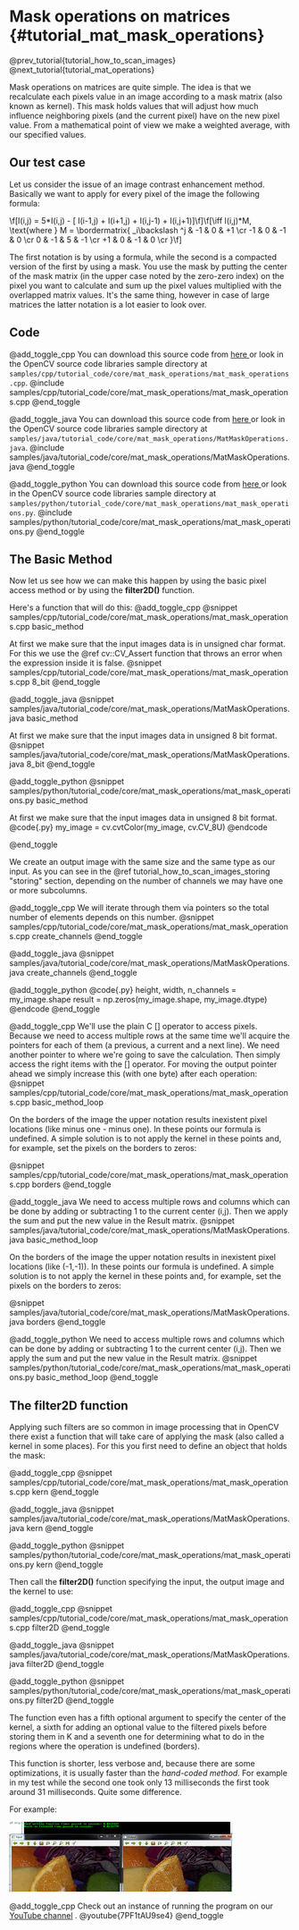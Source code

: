 Mask operations on matrices {#tutorial_mat_mask_operations}
===========================

@prev_tutorial{tutorial_how_to_scan_images}
@next_tutorial{tutorial_mat_operations}

Mask operations on matrices are quite simple. The idea is that we recalculate each pixels value in
an image according to a mask matrix (also known as kernel). This mask holds values that will adjust
how much influence neighboring pixels (and the current pixel) have on the new pixel value. From a
mathematical point of view we make a weighted average, with our specified values.

Our test case
-------------

Let us consider the issue of an image contrast enhancement method. Basically we want to apply for
every pixel of the image the following formula:

\f[I(i,j) = 5*I(i,j) - [ I(i-1,j) + I(i+1,j) + I(i,j-1) + I(i,j+1)]\f]\f[\iff I(i,j)*M, \text{where }
M = \bordermatrix{ _i\backslash ^j  & -1 &  0 & +1 \cr
                     -1 &  0 & -1 &  0 \cr
                      0 & -1 &  5 & -1 \cr
                     +1 &  0 & -1 &  0 \cr
                 }\f]

The first notation is by using a formula, while the second is a compacted version of the first by
using a mask. You use the mask by putting the center of the mask matrix (in the upper case noted by
the zero-zero index) on the pixel you want to calculate and sum up the pixel values multiplied with
the overlapped matrix values. It's the same thing, however in case of large matrices the latter
notation is a lot easier to look over.

Code
----

@add_toggle_cpp
You can download this source code from [here
](https://raw.githubusercontent.com/opencv/opencv/master/samples/cpp/tutorial_code/core/mat_mask_operations/mat_mask_operations.cpp) or look in the
OpenCV source code libraries sample directory at
`samples/cpp/tutorial_code/core/mat_mask_operations/mat_mask_operations.cpp`.
@include samples/cpp/tutorial_code/core/mat_mask_operations/mat_mask_operations.cpp
@end_toggle

@add_toggle_java
You can download this source code from [here
](https://raw.githubusercontent.com/opencv/opencv/master/samples/java/tutorial_code/core/mat_mask_operations/MatMaskOperations.java) or look in the
OpenCV source code libraries sample directory at
`samples/java/tutorial_code/core/mat_mask_operations/MatMaskOperations.java`.
@include samples/java/tutorial_code/core/mat_mask_operations/MatMaskOperations.java
@end_toggle

@add_toggle_python
You can download this source code from [here
](https://raw.githubusercontent.com/opencv/opencv/master/samples/python/tutorial_code/core/mat_mask_operations/mat_mask_operations.py) or look in the
OpenCV source code libraries sample directory at
`samples/python/tutorial_code/core/mat_mask_operations/mat_mask_operations.py`.
@include samples/python/tutorial_code/core/mat_mask_operations/mat_mask_operations.py
@end_toggle

The Basic Method
----------------

Now let us see how we can make this happen by using the basic pixel access method or by using the
**filter2D()** function.

Here's a function that will do this:
@add_toggle_cpp
@snippet samples/cpp/tutorial_code/core/mat_mask_operations/mat_mask_operations.cpp basic_method

At first we make sure that the input images data is in unsigned char format. For this we use the
@ref cv::CV_Assert function that throws an error when the expression inside it is false.
@snippet samples/cpp/tutorial_code/core/mat_mask_operations/mat_mask_operations.cpp 8_bit
@end_toggle

@add_toggle_java
@snippet samples/java/tutorial_code/core/mat_mask_operations/MatMaskOperations.java basic_method

At first we make sure that the input images data in unsigned 8 bit format.
@snippet samples/java/tutorial_code/core/mat_mask_operations/MatMaskOperations.java 8_bit
@end_toggle

@add_toggle_python
@snippet samples/python/tutorial_code/core/mat_mask_operations/mat_mask_operations.py basic_method

At first we make sure that the input images data in unsigned 8 bit format.
@code{.py}
my_image = cv.cvtColor(my_image, cv.CV_8U)
@endcode

@end_toggle

We create an output image with the same size and the same type as our input. As you can see in the
@ref tutorial_how_to_scan_images_storing "storing" section, depending on the number of channels we may have one or more
subcolumns.

@add_toggle_cpp
We will iterate through them via pointers so the total number of elements depends on
this number.
@snippet samples/cpp/tutorial_code/core/mat_mask_operations/mat_mask_operations.cpp create_channels
@end_toggle

@add_toggle_java
@snippet samples/java/tutorial_code/core/mat_mask_operations/MatMaskOperations.java create_channels
@end_toggle

@add_toggle_python
@code{.py}
height, width, n_channels = my_image.shape
result = np.zeros(my_image.shape, my_image.dtype)
@endcode
@end_toggle

@add_toggle_cpp
We'll use the plain C [] operator to access pixels. Because we need to access multiple rows at the
same time we'll acquire the pointers for each of them (a previous, a current and a next line). We
need another pointer to where we're going to save the calculation. Then simply access the right
items with the [] operator. For moving the output pointer ahead we simply increase this (with one
byte) after each operation:
@snippet samples/cpp/tutorial_code/core/mat_mask_operations/mat_mask_operations.cpp basic_method_loop

On the borders of the image the upper notation results inexistent pixel locations (like minus one -
minus one). In these points our formula is undefined. A simple solution is to not apply the kernel
in these points and, for example, set the pixels on the borders to zeros:

@snippet samples/cpp/tutorial_code/core/mat_mask_operations/mat_mask_operations.cpp borders
@end_toggle

@add_toggle_java
We need to access multiple rows and columns which can be done by adding or subtracting 1 to the current center (i,j).
Then we apply the sum and put the new value in the Result matrix.
@snippet samples/java/tutorial_code/core/mat_mask_operations/MatMaskOperations.java basic_method_loop

On the borders of the image the upper notation results in inexistent pixel locations (like (-1,-1)).
In these points our formula is undefined. A simple solution is to not apply the kernel
in these points and, for example, set the pixels on the borders to zeros:

@snippet samples/java/tutorial_code/core/mat_mask_operations/MatMaskOperations.java borders
@end_toggle

@add_toggle_python
We need to access multiple rows and columns which can be done by adding or subtracting 1 to the current center (i,j).
Then we apply the sum and put the new value in the Result matrix.
@snippet samples/python/tutorial_code/core/mat_mask_operations/mat_mask_operations.py basic_method_loop
@end_toggle

The filter2D function
---------------------

Applying such filters are so common in image processing that in OpenCV there exist a function that
will take care of applying the mask (also called a kernel in some places). For this you first need
to define an object that holds the mask:

@add_toggle_cpp
@snippet samples/cpp/tutorial_code/core/mat_mask_operations/mat_mask_operations.cpp kern
@end_toggle

@add_toggle_java
@snippet samples/java/tutorial_code/core/mat_mask_operations/MatMaskOperations.java kern
@end_toggle

@add_toggle_python
@snippet samples/python/tutorial_code/core/mat_mask_operations/mat_mask_operations.py kern
@end_toggle

Then call the **filter2D()** function specifying the input, the output image and the kernel to
use:

@add_toggle_cpp
@snippet samples/cpp/tutorial_code/core/mat_mask_operations/mat_mask_operations.cpp filter2D
@end_toggle

@add_toggle_java
@snippet samples/java/tutorial_code/core/mat_mask_operations/MatMaskOperations.java filter2D
@end_toggle

@add_toggle_python
@snippet samples/python/tutorial_code/core/mat_mask_operations/mat_mask_operations.py filter2D
@end_toggle

The function even has a fifth optional argument to specify the center of the kernel, a sixth
for adding an optional value to the filtered pixels before storing them in K and a seventh one
for determining what to do in the regions where the operation is undefined (borders).

This function is shorter, less verbose and, because there are some optimizations, it is usually faster
than the *hand-coded method*. For example in my test while the second one took only 13
milliseconds the first took around 31 milliseconds. Quite some difference.

For example:

![](images/resultMatMaskFilter2D.png)

@add_toggle_cpp
Check out an instance of running the program on our [YouTube
channel](http://www.youtube.com/watch?v=7PF1tAU9se4) .
@youtube{7PF1tAU9se4}
@end_toggle
